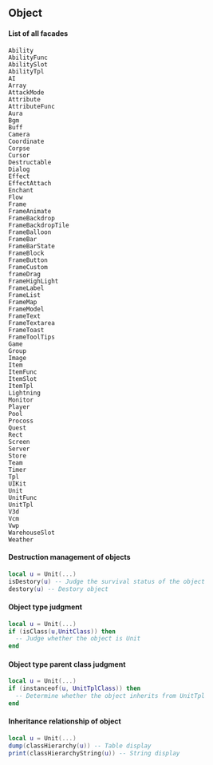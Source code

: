 ## Object

#### List of all facades

```text
Ability
AbilityFunc
AbilitySlot
AbilityTpl
AI
Array
AttackMode
Attribute
AttributeFunc
Aura
Bgm
Buff
Camera
Coordinate
Corpse
Cursor
Destructable
Dialog
Effect
EffectAttach
Enchant
Flow
Frame
FrameAnimate
FrameBackdrop
FrameBackdropTile
FrameBalloon
FrameBar
FrameBarState
FrameBlock
FrameButton
FrameCustom
frameDrag
FrameHighLight
FrameLabel
FrameList
FrameMap
FrameModel
FrameText
FrameTextarea
FrameToast
FrameToolTips
Game
Group
Image
Item
ItemFunc
ItemSlot
ItemTpl
Lightning
Monitor
Player
Pool
Procoss
Quest
Rect
Screen
Server
Store
Team
Timer
Tpl
UIKit
Unit
UnitFunc
UnitTpl
V3d
Vcm
Vwp
WarehouseSlot
Weather
```

#### Destruction management of objects

```lua
local u = Unit(...)
isDestory(u) -- Judge the survival status of the object
destory(u) -- Destory object
```

#### Object type judgment

```lua
local u = Unit(...)
if (isClass(u,UnitClass)) then
  -- Judge whether the object is Unit
end
```

#### Object type parent class judgment

```lua
local u = Unit(...)
if (instanceof(u, UnitTplClass)) then
  -- Determine whether the object inherits from UnitTpl
end
```

#### Inheritance relationship of object

```lua
local u = Unit(...)
dump(classHierarchy(u)) -- Table display
print(classHierarchyString(u)) -- String display
```

